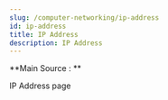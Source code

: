 ```yaml
---
slug: /computer-networking/ip-address
id: ip-address
title: IP Address
description: IP Address
---
```


**Main Source : **

IP Address page
